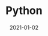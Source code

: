 ---
title: "Python"
thumbnail: https://aryashetty08.github.io/assets/img/python.png
description: "HEllo i am testing fhuidewuohfweiofhwoefewofefoehfewpoifhwefpoiwehfewopfihwefopihewfoiehfeowfhewfioewopfehfioewfioewhfo"
date: 2021-01-02
---